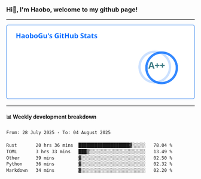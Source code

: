 <!--<h2 align="center"> Hi👋, I'm Haobo, welcome to my github page! </h2>-->
### Hi👋, I'm Haobo, welcome to my github page!
-------

<img href="https://github.com/HaoboGu" src="assets/stats.svg" alt="github stats" /> 

-------

#### 📊 **Weekly development breakdown**
<!--START_SECTION:waka-->

```txt
From: 28 July 2025 - To: 04 August 2025

Rust       20 hrs 36 mins  ███████████████████▓░░░░░   78.04 %
TOML       3 hrs 33 mins   ███▒░░░░░░░░░░░░░░░░░░░░░   13.49 %
Other      39 mins         ▓░░░░░░░░░░░░░░░░░░░░░░░░   02.50 %
Python     36 mins         ▓░░░░░░░░░░░░░░░░░░░░░░░░   02.32 %
Markdown   34 mins         ▓░░░░░░░░░░░░░░░░░░░░░░░░   02.20 %
```

<!--END_SECTION:waka-->
<!--
backup url: https://github-readme-status-dusky-ten.vercel.app/api?username=HaoboGu&count_private=true&show_icons=true&theme=transparent&border_color=2f80ed
-->
<!--
**HaoboGu/HaoboGu** is a ✨ _special_ ✨ repository because its `README.md` (this file) appears on your GitHub profile.

Here are some ideas to get you started:

- 🔭 I’m currently working on AI-assisted programming tools
- 🌱 I’m currently learning ...
- 👯 I’m looking to collaborate on ...
- 🤔 I’m looking for help with ...
- 💬 Ask me about ...
- 📫 How to reach me: ...
- 😄 Pronouns: ...
- ⚡ Fun fact: ...
-->
